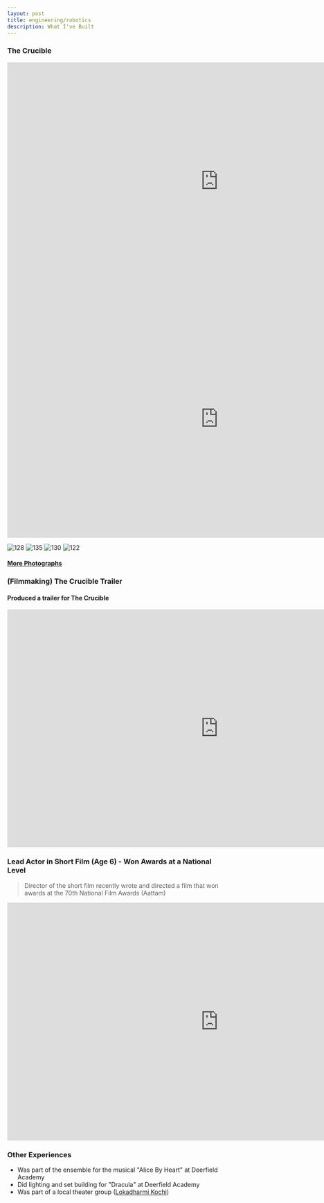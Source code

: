 ```yaml
---
layout: post
title: engineering/robotics
description: What I've Built
---
```

### The Crucible
<iframe width="974" height="548" src="https://www.youtube.com/embed/EYOf3Q8GYZ0" title="Crucible Clip" frameborder="0" allow="accelerometer; autoplay; clipboard-write; encrypted-media; gyroscope; picture-in-picture; web-share" referrerpolicy="strict-origin-when-cross-origin" allowfullscreen></iframe>

<iframe width="974" height="548" src="https://www.youtube.com/embed/3_A14LJjRNY" title="Crucible Clip" frameborder="0" allow="accelerometer; autoplay; clipboard-write; encrypted-media; gyroscope; picture-in-picture; web-share" referrerpolicy="strict-origin-when-cross-origin" allowfullscreen></iframe>

![128](https://github.com/user-attachments/assets/c967192a-7c64-4e1d-a667-334e0e266496)
![135](https://github.com/user-attachments/assets/a102ff72-dca1-443a-adf0-0c92e88f6226)
![130](https://github.com/user-attachments/assets/eed65934-5e31-4199-aab0-976f91a9e453)
![122](https://github.com/user-attachments/assets/643f7892-9134-404f-ad82-d219ce63b228)

#### [More Photographs](https://zobro23.pic-time.com/-thecrucible)

### (Filmmaking) The Crucible Trailer
#### Produced a trailer for The Crucible
<iframe width="974" height="548" src="https://www.youtube.com/embed/l_0EsAnysqo" title="&quot;The Crucible&quot; at Deerfield Academy" frameborder="0" allow="accelerometer; autoplay; clipboard-write; encrypted-media; gyroscope; picture-in-picture; web-share" referrerpolicy="strict-origin-when-cross-origin" allowfullscreen></iframe>

### Lead Actor in Short Film (Age 6) - Won Awards at a National Level
> Director of the short film recently wrote and directed a film that won awards at the 70th National Film Awards (Aattam)

<iframe width="974" height="548" src="https://www.youtube.com/embed/S27k1HRtLXA" title="Adrishyam - The invisible strand. Short Film" frameborder="0" allow="accelerometer; autoplay; clipboard-write; encrypted-media; gyroscope; picture-in-picture" allowfullscreen></iframe>

### Other Experiences
- Was part of the ensemble for the musical "Alice By Heart" at Deerfield Academy
- Did lighting and set building for "Dracula" at Deerfield Academy
- Was part of a local theater group ([Lokadharmi Kochi](https://lokadharmi.org/))
